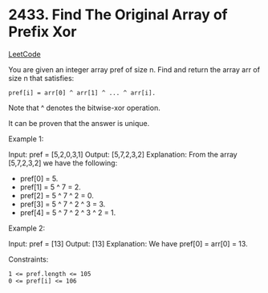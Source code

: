 # 2433. Find The Original Array of Prefix Xor

[LeetCode](https://leetcode.com/problems/find-the-original-array-of-prefix-xor/)

You are given an integer array pref of size n. Find and return the array arr of size n that satisfies:

    pref[i] = arr[0] ^ arr[1] ^ ... ^ arr[i].

Note that ^ denotes the bitwise-xor operation.

It can be proven that the answer is unique.

 

Example 1:

Input: pref = [5,2,0,3,1]
Output: [5,7,2,3,2]
Explanation: From the array [5,7,2,3,2] we have the following:
- pref[0] = 5.
- pref[1] = 5 ^ 7 = 2.
- pref[2] = 5 ^ 7 ^ 2 = 0.
- pref[3] = 5 ^ 7 ^ 2 ^ 3 = 3.
- pref[4] = 5 ^ 7 ^ 2 ^ 3 ^ 2 = 1.

Example 2:

Input: pref = [13]
Output: [13]
Explanation: We have pref[0] = arr[0] = 13.

 

Constraints:

    1 <= pref.length <= 105
    0 <= pref[i] <= 106

